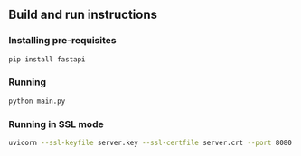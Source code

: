 ## Build and run instructions

### Installing pre-requisites

```bash
pip install fastapi
```

### Running

```bash
python main.py
```

### Running in SSL mode

```bash
uvicorn --ssl-keyfile server.key --ssl-certfile server.crt --port 8080 main:app
```